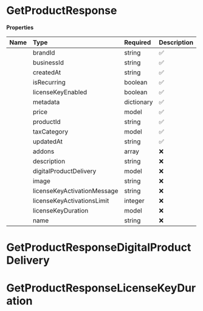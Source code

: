 # GetProductResponse



**Properties**

| Name | Type | Required | Description |
| :-------- | :----------| :----------| :----------|
    | brandId | string | ✅ |  |
    | businessId | string | ✅ | Unique identifier for the business to which the product belongs. |
    | createdAt | string | ✅ | Timestamp when the product was created. |
    | isRecurring | boolean | ✅ | Indicates if the product is recurring (e.g., subscriptions). |
    | licenseKeyEnabled | boolean | ✅ | Indicates whether the product requires a license key. |
    | metadata | dictionary | ✅ |  |
    | price | model | ✅ |  |
    | productId | string | ✅ | Unique identifier for the product. |
    | taxCategory | model | ✅ | Represents the different categories of taxation applicable to various products and services. |
    | updatedAt | string | ✅ | Timestamp when the product was last updated. |
    | addons | array | ❌ | Available Addons for subscription products |
    | description | string | ❌ | Description of the product, optional. |
    | digitalProductDelivery | model | ❌ |  |
    | image | string | ❌ | URL of the product image, optional. |
    | licenseKeyActivationMessage | string | ❌ | Message sent upon license key activation, if applicable. |
    | licenseKeyActivationsLimit | integer | ❌ | Limit on the number of activations for the license key, if enabled. |
    | licenseKeyDuration | model | ❌ |  |
    | name | string | ❌ | Name of the product, optional. |

# GetProductResponseDigitalProductDelivery





# GetProductResponseLicenseKeyDuration








<!-- This file was generated by liblab | https://liblab.com/ -->